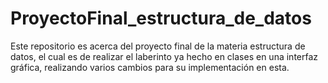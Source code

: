 # ProyectoFinal_estructura_de_datos
Este repositorio es acerca del proyecto final de la materia estructura de datos, el cual es de realizar el laberinto ya hecho en clases en una interfaz gráfica, realizando varios cambios para su implementación en esta.
